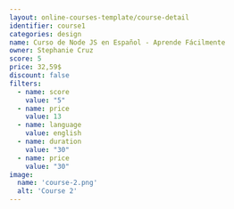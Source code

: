 ```yaml
---
layout: online-courses-template/course-detail
identifier: course1
categories: design
name: Curso de Node JS en Español - Aprende Fácilmente
owner: Stephanie Cruz
score: 5
price: 32,59$
discount: false
filters:
  - name: score
    value: "5"
  - name: price
    value: 13
  - name: language 
    value: english
  - name: duration
    value: "30"
  - name: price
    value: "30"
image: 
  name: 'course-2.png'
  alt: 'Course 2'
---
```




